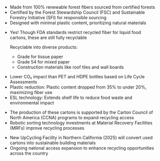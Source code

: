 ---
---

<Accordion title="What makes these cartons sustainable?" className="bg-white border-pastel-green border-t border-b-0 border-x-0 rounded-none text-dark-grey text-xl my-3">
<ul className="ml-6">
    <li className="list-disc pt-1">Made from <span className="text-lime-600 font-bold">100% renewable forest fibers</span> sourced from certified forests</li>
    <li className="list-disc pt-1">Certified by the <span className="text-lime-600 font-bold">Forest Stewardship Council (FSC)</span> and <span className="text-lime-600 font-bold">Sustainable Forestry Initiative (SFI)</span> for responsible sourcing</li>
    <li className="list-disc pt-1">Designed with <span className="text-lime-600 font-bold">minimal plastic content</span>, prioritizing natural materials</li>
</ul>
</Accordion>

<Accordion title="Are these cartons fully recyclable?" className="bg-white border-pastel-green border-t border-b-0 border-x-0 rounded-none text-dark-grey text-xl my-3">
<ul className="ml-6">
    <li className="list-disc pt-1"><span className="text-lime-600 font-bold">Yes!</span> Though FDA standards restrict recycled fiber for liquid food cartons, these are still fully recyclable</li>
    <p className="pt-1">Recyclable into diverse products:</p>
    <ul className="ml-6">
        <li className="list-disc pt-1"><span className="text-lime-600 font-bold">Grade</span> for tissue paper</li>
        <li className="list-disc pt-1"><span className="text-lime-600 font-bold">Grade 54</span> for mixed paper</li>
        <li className="list-disc pt-1"><span className="text-lime-600 font-bold">Construction materials</span> like roof tiles and wall boards</li>
    </ul>
</ul>
</Accordion>

<Accordion  title="How do these cartons reduce carbon footprint?" className="bg-white border-pastel-green border-t border-b-0 border-x-0 rounded-none text-dark-grey text-xl my-3 px-0">
<ul className="ml-6">
    <li className="list-disc pt-1"><span className="text-lime-600 font-bold">Lower CO₂ impact</span> than PET and HDPE bottles based on Life Cycle Assessments</li>
    <li className="list-disc pt-1"><span className="text-lime-600 font-bold">Plastic reduction</span>: Plastic content dropped from 35% to under 20%, maximizing fiber use</li>
    <li className="list-disc pt-1"><span className="text-lime-600 font-bold">ESL technology</span>: Extends shelf life to reduce food waste and environmental impact</li>
</ul>
</Accordion>

<Accordion title="Who supports carton recycling efforts?" className="bg-white border-pastel-green border-t border-b-0 border-x-0 rounded-none text-dark-grey text-xl my-3">
<ul className="ml-6">
    <li className="list-disc pt-1">The production of these cartons is supported by the <span className="text-lime-600 font-bold">Carton Council of North America (CCNA)</span> programs to expand recycling access</li>
    <li className="list-disc pt-1"><span className="text-lime-600 font-bold">Robotic sorting technology</span> investments at <span className="text-lime-600 font-bold">Material Recovery Facilities (MRFs)</span> improve recycling processes</li>
</ul>
</Accordion>

<Accordion title="What’s next for carton recycling innovation?" className="bg-white border-pastel-green border-t border-b-0 border-x-0 rounded-none text-dark-grey text-xl my-3">
<ul className="ml-6">
    <li className="list-disc pt-1"><span className="text-lime-600 font-bold">New UpCycling Facility</span> in Northern California (2025) will convert used cartons into sustainable building materials</li>
    <li className="list-disc pt-1">Ongoing <span className="text-lime-600 font-bold">national access expansion</span> to enhance recycling opportunities across the country</li>
    
</ul>
</Accordion>
